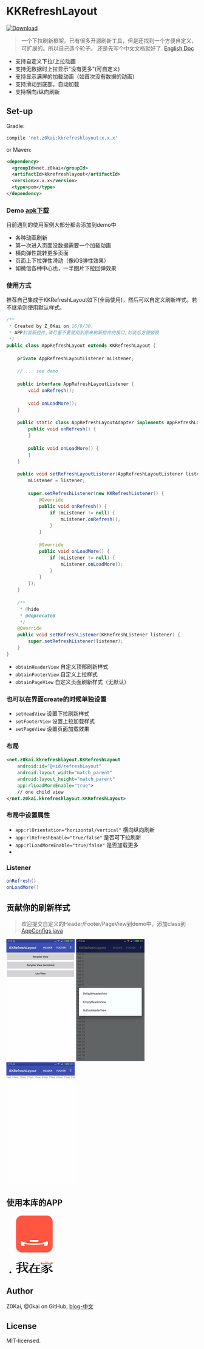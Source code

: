 # KKRefreshLayout

[ ![Download](https://api.bintray.com/packages/0kai/maven/KKRefreshLayout/images/download.svg) ](https://bintray.com/0kai/maven/KKRefreshLayout/_latestVersion)

> 一个下拉刷新框架。已有很多开源刷新工具，但是还找到一个方便自定义，可扩展的。所以自己造个轮子。
还是先写个中文文档就好了. [English Doc](README-EN.md)
- 支持自定义下拉/上拉动画
- 支持无数据时上拉显示"没有更多"(可自定义)
- 支持显示满屏的加载动画（如首次没有数据的动画）
- 支持滑动到底部，自动加载
- 支持横向/纵向刷新


## Set-up

Gradle:
```groovy
compile 'net.z0kai:kkrefreshlayout:x.x.x'
```
or Maven:
```xml
<dependency>
  <groupId>net.z0kai</groupId>
  <artifactId>kkrefreshlayout</artifactId>
  <version>x.x.x</version>
  <type>pom</type>
</dependency>
```
### Demo [apk下载](static/app-release.apk)
目前遇到的使用案例大部分都会添加到demo中
- 各种动画刷新
- 第一次进入页面没数据需要一个加载动画
- 横向弹性跳转更多页面
- 页面上下拉弹性滑动（像iOS弹性效果）
- 如微信各种中心也，一半图片下拉回弹效果

### 使用方式
推荐自己集成于KKRefreshLayout如下(全局使用)，然后可以自定义刷新样式。若不继承则使用默认样式。

```java
/**
 * Created by Z_0Kai on 16/9/30.
 * APP封装新控件,请尽量不要使用到原来刷新控件的接口,封装后方便替换
 */
public class AppRefreshLayout extends KKRefreshLayout {

    private AppRefreshLayoutListener mListener;
    
    // ... see demo
    
    public interface AppRefreshLayoutListener {
        void onRefresh();

        void onLoadMore();
    }

    public static class AppRefreshLayoutAdapter implements AppRefreshLayoutListener {
        public void onRefresh() {
        }

        public void onLoadMore() {
        }
    }

    public void setRefreshLayoutListener(AppRefreshLayoutListener listener) {
        mListener = listener;

        super.setRefreshListener(new KKRefreshListener() {
            @Override
            public void onRefresh() {
                if (mListener != null) {
                    mListener.onRefresh();
                }
            }

            @Override
            public void onLoadMore() {
                if (mListener != null) {
                    mListener.onLoadMore();
                }
            }
        });
    }

    /**
     * @hide
     * @deprecated
     */
    @Override
    public void setRefreshListener(KKRefreshListener listener) {
        super.setRefreshListener(listener);
    }
}

```

- ```obtainHeaderView``` 自定义顶部刷新样式
- ```obtainFooterView``` 自定义上拉样式
- ```obtainPageView``` 自定义页面刷新样式（无默认）

### 也可以在界面create的时候单独设置
- ```setHeadView``` 设置下拉刷新样式
- ```setFooterView``` 设置上拉加载样式
- ```setPageView``` 设置页面加载效果


### 布局
```xml
<net.z0kai.kkrefreshlayout.KKRefreshLayout
    android:id="@+id/refreshLayout"
    android:layout_width="match_parent"
    android:layout_height="match_parent"
    app:rlLoadMoreEnable="true">
    // one child view
</net.z0kai.kkrefreshlayout.KKRefreshLayout>
```

### 布局中设置属性
- ```app:rlOrientation="horizontal/vertical"``` 横向纵向刷新
- ```app:rlRefreshEnable="true/false"``` 是否可下拉刷新
- ```app:rlLoadMoreEnable="true/false"``` 是否加载更多
- 

### Listener
```java
onRefresh()
onLoadMore()
```

## 贡献你的刷新样式
> 欢迎提交自定义的Header/Footer/PageView到demo中，添加class到
[AppConfigs.java](app/src/main/java/net/z0kai/kkrefreshlayout_demo/AppConfigs.java)

![](static/default-refresh.gif) ![](static/custom-refresh.gif) ![](static/horizontal-refresh.gif)

## 使用本库的APP
- [![我在家](static/app/wozaijia.png)](http://android.myapp.com/myapp/detail.htm?apkName=com.buduobushao.android.webclient)

## Author
Z0Kai, @0kai on GitHub, [blog-中文](http://www.0kai.net)

## License
MIT-licensed.
